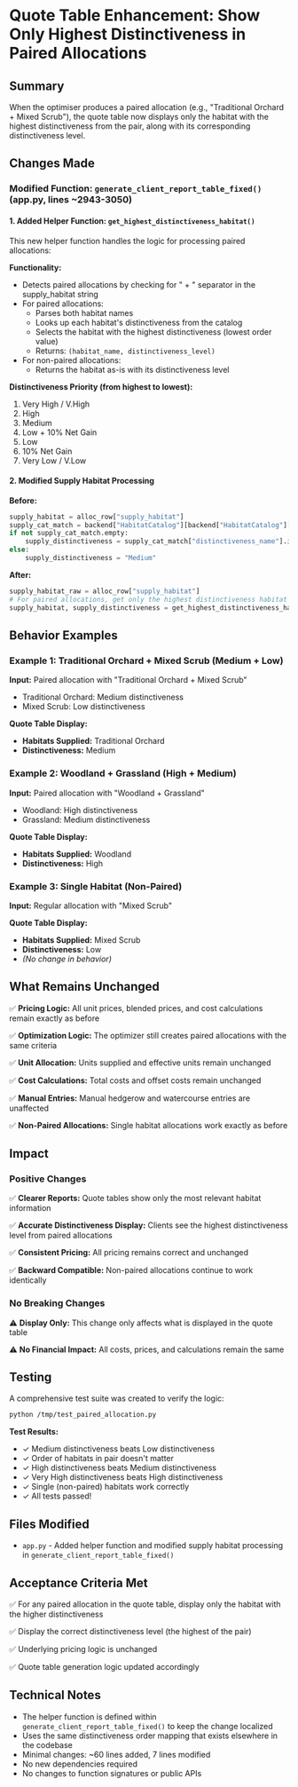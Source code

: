 # Quote Table Enhancement: Show Only Highest Distinctiveness in Paired Allocations

## Summary

When the optimiser produces a paired allocation (e.g., "Traditional Orchard + Mixed Scrub"), the quote table now displays only the habitat with the highest distinctiveness from the pair, along with its corresponding distinctiveness level.

## Changes Made

### Modified Function: `generate_client_report_table_fixed()` (app.py, lines ~2943-3050)

#### 1. Added Helper Function: `get_highest_distinctiveness_habitat()`

This new helper function handles the logic for processing paired allocations:

**Functionality:**
- Detects paired allocations by checking for " + " separator in the supply_habitat string
- For paired allocations:
  - Parses both habitat names
  - Looks up each habitat's distinctiveness from the catalog
  - Selects the habitat with the highest distinctiveness (lowest order value)
  - Returns: `(habitat_name, distinctiveness_level)`
- For non-paired allocations:
  - Returns the habitat as-is with its distinctiveness level

**Distinctiveness Priority (from highest to lowest):**
1. Very High / V.High
2. High
3. Medium
4. Low + 10% Net Gain
5. Low
6. 10% Net Gain
7. Very Low / V.Low

#### 2. Modified Supply Habitat Processing

**Before:**
```python
supply_habitat = alloc_row["supply_habitat"]
supply_cat_match = backend["HabitatCatalog"][backend["HabitatCatalog"]["habitat_name"] == supply_habitat]
if not supply_cat_match.empty:
    supply_distinctiveness = supply_cat_match["distinctiveness_name"].iloc[0]
else:
    supply_distinctiveness = "Medium"
```

**After:**
```python
supply_habitat_raw = alloc_row["supply_habitat"]
# For paired allocations, get only the highest distinctiveness habitat
supply_habitat, supply_distinctiveness = get_highest_distinctiveness_habitat(supply_habitat_raw)
```

## Behavior Examples

### Example 1: Traditional Orchard + Mixed Scrub (Medium + Low)
**Input:** Paired allocation with "Traditional Orchard + Mixed Scrub"
- Traditional Orchard: Medium distinctiveness
- Mixed Scrub: Low distinctiveness

**Quote Table Display:**
- **Habitats Supplied:** Traditional Orchard
- **Distinctiveness:** Medium

### Example 2: Woodland + Grassland (High + Medium)
**Input:** Paired allocation with "Woodland + Grassland"
- Woodland: High distinctiveness
- Grassland: Medium distinctiveness

**Quote Table Display:**
- **Habitats Supplied:** Woodland
- **Distinctiveness:** High

### Example 3: Single Habitat (Non-Paired)
**Input:** Regular allocation with "Mixed Scrub"

**Quote Table Display:**
- **Habitats Supplied:** Mixed Scrub
- **Distinctiveness:** Low
- *(No change in behavior)*

## What Remains Unchanged

✅ **Pricing Logic:** All unit prices, blended prices, and cost calculations remain exactly as before

✅ **Optimization Logic:** The optimizer still creates paired allocations with the same criteria

✅ **Unit Allocation:** Units supplied and effective units remain unchanged

✅ **Cost Calculations:** Total costs and offset costs remain unchanged

✅ **Manual Entries:** Manual hedgerow and watercourse entries are unaffected

✅ **Non-Paired Allocations:** Single habitat allocations work exactly as before

## Impact

### Positive Changes
✅ **Clearer Reports:** Quote tables show only the most relevant habitat information

✅ **Accurate Distinctiveness Display:** Clients see the highest distinctiveness level from paired allocations

✅ **Consistent Pricing:** All pricing remains correct and unchanged

✅ **Backward Compatible:** Non-paired allocations continue to work identically

### No Breaking Changes
⚠️ **Display Only:** This change only affects what is displayed in the quote table

⚠️ **No Financial Impact:** All costs, prices, and calculations remain the same

## Testing

A comprehensive test suite was created to verify the logic:

```bash
python /tmp/test_paired_allocation.py
```

**Test Results:**
- ✓ Medium distinctiveness beats Low distinctiveness
- ✓ Order of habitats in pair doesn't matter
- ✓ High distinctiveness beats Medium distinctiveness
- ✓ Very High distinctiveness beats High distinctiveness
- ✓ Single (non-paired) habitats work correctly
- ✓ All tests passed!

## Files Modified

- `app.py` - Added helper function and modified supply habitat processing in `generate_client_report_table_fixed()`

## Acceptance Criteria Met

✅ For any paired allocation in the quote table, display only the habitat with the higher distinctiveness

✅ Display the correct distinctiveness level (the highest of the pair)

✅ Underlying pricing logic is unchanged

✅ Quote table generation logic updated accordingly

## Technical Notes

- The helper function is defined within `generate_client_report_table_fixed()` to keep the change localized
- Uses the same distinctiveness order mapping that exists elsewhere in the codebase
- Minimal changes: ~60 lines added, 7 lines modified
- No new dependencies required
- No changes to function signatures or public APIs
